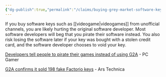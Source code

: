 ```yaml
---
{"dg-publish":true,"permalink":"/claims/buying-grey-market-software-keys-is-worse-than-piracy/","tags":["claim"],"updated":"2025-05-30T15:20:16.647-07:00"}
---
```


If you buy software keys such as [[videogame\|videogames]] from unofficial channels, you are likely hurting the original software developer. Most software developers will beg that you pirate their software instead. You also risk losing the software later if your key was bought with a stolen credit card, and the software developer chooses to void your key.

[Developers tell people to pirate their games instead of using G2A](https://www.pcgamer.com/developers-tell-people-to-pirate-their-games-instead-of-using-g2a/) - PC Gamer

[G2A confirms it sold 198 fake Factorio keys](https://arstechnica.com/gaming/2020/05/g2a-confirms-stolen-game-key-sales-pays-40000-to-factorio-devs/) - Ars Technica

